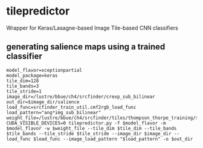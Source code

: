 # tilepredictor
Wrapper for Keras/Lasagne-based Image Tile-based CNN classifiers

## generating salience maps using a trained classifier
```
model_flavor=xceptionpartial
model_package=keras
tile_dim=128
tile_bands=3
tile_stride=1
image_dir=/lustre/bbue/ch4/srcfinder/crexp_sub_bilinear
out_dir=$image_dir/salience
load_func=srcfinder_train_util.cmf2rgb_load_func
load_pattern="ang*img_sub_bilinear"
weight_file=/lustre/bbue/ch4/srcfinder/tiles/thompson_thorpe_training/state111417/cmflab_250_4000_tdim${tile_dim}/xceptionpartial_keras/model_iter196_val_loss0.303678_pid58981.h5
CUDA_VISIBLE_DEVICES=0 tilepredictor.py -f $model_flavor -m $model_flavor -w $weight_file --tile_dim $tile_dim --tile_bands $tile_bands --tile_stride $tile_stride --image_dir $image_dir --load_func $load_func --image_load_pattern "$load_pattern" -o $out_dir
```
